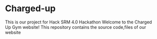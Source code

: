 # Charged-up
This is our project for Hack SRM 4.0 Hackathon
Welcome to the Charged Up Gym website! This repository contains the source code,files of our website 

